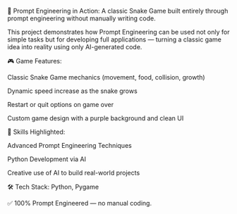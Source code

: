 🧠 Prompt Engineering in Action: A classic Snake Game built entirely through prompt engineering without manually writing code.

This project demonstrates how Prompt Engineering can be used not only for simple tasks but for developing full applications — turning a classic game idea into reality using only AI-generated code.

🎮 Game Features:

Classic Snake Game mechanics (movement, food, collision, growth)

Dynamic speed increase as the snake grows

Restart or quit options on game over

Custom game design with a purple background and clean UI

🚀 Skills Highlighted:

Advanced Prompt Engineering Techniques

Python Development via AI

Creative use of AI to build real-world projects

🛠 Tech Stack: Python, Pygame

✅ 100% Prompt Engineered — no manual coding.
